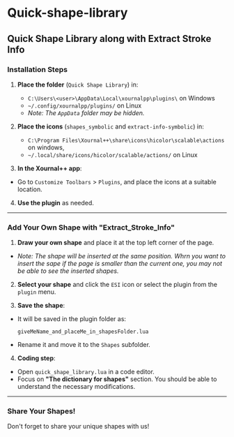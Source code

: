 # Quick-shape-library
## Quick Shape Library along with Extract Stroke Info

### Installation Steps

1. **Place the folder** (`Quick Shape Library`) in:
   - `C:\Users\<user>\AppData\Local\xournalpp\plugins\` on Windows
   - `~/.config/xournalpp/plugins/` on Linux
   - *Note: The `AppData` folder may be hidden.*

3. **Place the icons** (`shapes_symbolic` and `extract-info-symbolic`) in:
   - `C:\Program Files\Xournal++\share\icons\hicolor\scalable\actions` on windows,
   - `~/.local/share/icons/hicolor/scalable/actions/` on Linux

5. **In the Xournal++ app**:
- Go to `Customize Toolbars` > `Plugins`, and place the icons at a suitable location.

4. **Use the plugin** as needed.

---

### Add Your Own Shape with "Extract_Stroke_Info"

1. **Draw your own shape** and place it at the top left corner of the page.
- *Note: The shape will be inserted at the same position. Whrn you want to insert the sape if the page is smaller than the current one, you may not be able to see the inserted shapes.*

2. **Select your shape** and click the `ESI` icon or select the plugin from the `plugin` menu.

3. **Save the shape**:
- It will be saved in the plugin folder as:
  ```
  giveMeName_and_placeMe_in_shapesFolder.lua
  ```
- Rename it and move it to the `Shapes` subfolder.

4. **Coding step**:
- Open `quick_shape_library.lua` in a code editor.
- Focus on **"The dictionary for shapes"** section. You should be able to understand the necessary modifications.

---

### Share Your Shapes!
Don't forget to share your unique shapes with us!




